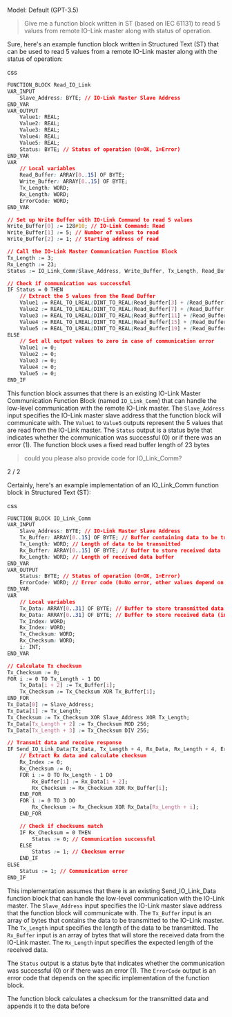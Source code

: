 Model: Default (GPT-3.5)

> Give me a function block written in ST (based on IEC 61131) to read 5 values from remote IO-Link master along with status of operation.

Sure, here's an example function block written in Structured Text (ST) that can be used to read 5 values from a remote IO-Link master along with the status of operation:

css

```css
FUNCTION_BLOCK Read_IO_Link
VAR_INPUT
    Slave_Address: BYTE; // IO-Link Master Slave Address
END_VAR
VAR_OUTPUT
    Value1: REAL;
    Value2: REAL;
    Value3: REAL;
    Value4: REAL;
    Value5: REAL;
    Status: BYTE; // Status of operation (0=OK, 1=Error)
END_VAR
VAR
    // Local variables
    Read_Buffer: ARRAY[0..15] OF BYTE;
    Write_Buffer: ARRAY[0..15] OF BYTE;
    Tx_Length: WORD;
    Rx_Length: WORD;
    ErrorCode: WORD;
END_VAR

// Set up Write Buffer with IO-Link Command to read 5 values
Write_Buffer[0] := 128#10; // IO-Link Command: Read
Write_Buffer[1] := 5; // Number of values to read
Write_Buffer[2] := 1; // Starting address of read

// Call the IO-Link Master Communication Function Block
Tx_Length := 3;
Rx_Length := 23;
Status := IO_Link_Comm(Slave_Address, Write_Buffer, Tx_Length, Read_Buffer, Rx_Length, ErrorCode);

// Check if communication was successful
IF Status = 0 THEN
    // Extract the 5 values from the Read Buffer
    Value1 := REAL_TO_LREAL(DINT_TO_REAL(Read_Buffer[3] + (Read_Buffer[4] * 256) + (Read_Buffer[5] * 65536) + (Read_Buffer[6] * 16777216)));
    Value2 := REAL_TO_LREAL(DINT_TO_REAL(Read_Buffer[7] + (Read_Buffer[8] * 256) + (Read_Buffer[9] * 65536) + (Read_Buffer[10] * 16777216)));
    Value3 := REAL_TO_LREAL(DINT_TO_REAL(Read_Buffer[11] + (Read_Buffer[12] * 256) + (Read_Buffer[13] * 65536) + (Read_Buffer[14] * 16777216)));
    Value4 := REAL_TO_LREAL(DINT_TO_REAL(Read_Buffer[15] + (Read_Buffer[16] * 256) + (Read_Buffer[17] * 65536) + (Read_Buffer[18] * 16777216)));
    Value5 := REAL_TO_LREAL(DINT_TO_REAL(Read_Buffer[19] + (Read_Buffer[20] * 256) + (Read_Buffer[21] * 65536) + (Read_Buffer[22] * 16777216)));
ELSE
    // Set all output values to zero in case of communication error
    Value1 := 0;
    Value2 := 0;
    Value3 := 0;
    Value4 := 0;
    Value5 := 0;
END_IF
```

This function block assumes that there is an existing IO-Link Master Communication Function Block (named `IO_Link_Comm`) that can handle the low-level communication with the remote IO-Link master. The `Slave_Address` input specifies the IO-Link master slave address that the function block will communicate with. The `Value1` to `Value5` outputs represent the 5 values that are read from the IO-Link master. The `Status` output is a status byte that indicates whether the communication was successful (0) or if there was an error (1). The function block uses a fixed read buffer length of 23 bytes

> could you please also provide code for IO\_Link\_Comm?

2 / 2

Certainly, here's an example implementation of an IO\_Link\_Comm function block in Structured Text (ST):

css

```css
FUNCTION_BLOCK IO_Link_Comm
VAR_INPUT
    Slave_Address: BYTE; // IO-Link Master Slave Address
    Tx_Buffer: ARRAY[0..15] OF BYTE; // Buffer containing data to be transmitted
    Tx_Length: WORD; // Length of data to be transmitted
    Rx_Buffer: ARRAY[0..15] OF BYTE; // Buffer to store received data
    Rx_Length: WORD; // Length of received data buffer
END_VAR
VAR_OUTPUT
    Status: BYTE; // Status of operation (0=OK, 1=Error)
    ErrorCode: WORD; // Error code (0=No error, other values depend on implementation)
END_VAR
VAR
    // Local variables
    Tx_Data: ARRAY[0..31] OF BYTE; // Buffer to store transmitted data (including header and checksum)
    Rx_Data: ARRAY[0..31] OF BYTE; // Buffer to store received data (including header and checksum)
    Tx_Index: WORD;
    Rx_Index: WORD;
    Tx_Checksum: WORD;
    Rx_Checksum: WORD;
    i: INT;
END_VAR

// Calculate Tx checksum
Tx_Checksum := 0;
FOR i := 0 TO Tx_Length - 1 DO
    Tx_Data[i + 2] := Tx_Buffer[i];
    Tx_Checksum := Tx_Checksum XOR Tx_Buffer[i];
END_FOR
Tx_Data[0] := Slave_Address;
Tx_Data[1] := Tx_Length;
Tx_Checksum := Tx_Checksum XOR Slave_Address XOR Tx_Length;
Tx_Data[Tx_Length + 2] := Tx_Checksum MOD 256;
Tx_Data[Tx_Length + 3] := Tx_Checksum DIV 256;

// Transmit data and receive response
IF Send_IO_Link_Data(Tx_Data, Tx_Length + 4, Rx_Data, Rx_Length + 4, ErrorCode) THEN
    // Extract Rx data and calculate checksum
    Rx_Index := 0;
    Rx_Checksum := 0;
    FOR i := 0 TO Rx_Length - 1 DO
        Rx_Buffer[i] := Rx_Data[i + 2];
        Rx_Checksum := Rx_Checksum XOR Rx_Buffer[i];
    END_FOR
    FOR i := 0 TO 3 DO
        Rx_Checksum := Rx_Checksum XOR Rx_Data[Rx_Length + i];
    END_FOR

    // Check if checksums match
    IF Rx_Checksum = 0 THEN
        Status := 0; // Communication successful
    ELSE
        Status := 1; // Checksum error
    END_IF
ELSE
    Status := 1; // Communication error
END_IF
```

This implementation assumes that there is an existing Send\_IO\_Link\_Data function block that can handle the low-level communication with the IO-Link master. The `Slave_Address` input specifies the IO-Link master slave address that the function block will communicate with. The `Tx_Buffer` input is an array of bytes that contains the data to be transmitted to the IO-Link master. The `Tx_Length` input specifies the length of the data to be transmitted. The `Rx_Buffer` input is an array of bytes that will store the received data from the IO-Link master. The `Rx_Length` input specifies the expected length of the received data.

The `Status` output is a status byte that indicates whether the communication was successful (0) or if there was an error (1). The `ErrorCode` output is an error code that depends on the specific implementation of the function block.

The function block calculates a checksum for the transmitted data and appends it to the data before
